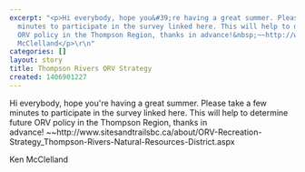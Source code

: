```yaml
---
excerpt: "<p>Hi everybody, hope you&#39;re having a great summer. Please take a few
  minutes to participate in the survey linked here. This will help to determine future
  ORV policy in the Thompson Region, thanks in advance!&nbsp;~~http://www.sitesandtrailsbc.ca/about/ORV-Recreation-Strategy_Thompson-Rivers-Natural-Resources-District.aspx&nbsp;</p>\r\n\r\n<p>Ken
  McClelland</p>\r\n"
categories: []
layout: story
title: Thompson Rivers ORV Strategy
created: 1406901227
---
```

<p>Hi everybody, hope you&#39;re having a great summer. Please take a few minutes to participate in the survey linked here. This will help to determine future ORV policy in the Thompson Region, thanks in advance!&nbsp;~~http://www.sitesandtrailsbc.ca/about/ORV-Recreation-Strategy_Thompson-Rivers-Natural-Resources-District.aspx&nbsp;</p>

<p>Ken McClelland</p>

